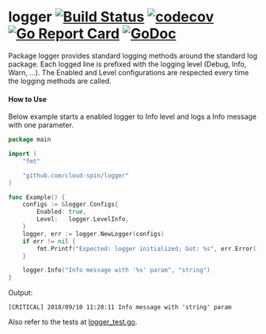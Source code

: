 # logger [![Build Status](https://travis-ci.com/cloud-spin/logger.svg?branch=master)](https://travis-ci.com/cloud-spin/logger) [![codecov](https://codecov.io/gh/cloud-spin/logger/branch/master/graph/badge.svg)](https://codecov.io/gh/cloud-spin/logger) [![Go Report Card](https://goreportcard.com/badge/github.com/cloud-spin/logger)](https://goreportcard.com/report/github.com/cloud-spin/logger) [![GoDoc](https://godoc.org/github.com/cloud-spin/logger?status.svg)](https://godoc.org/github.com/cloud-spin/logger)

Package logger provides standard logging methods around the standard log package.
Each logged line is prefixed with the logging level (Debug, Info, Warn, ...).
The Enabled and Level configurations are respected every time the logging methods are called.

#### How to Use

Below example starts a enabled logger to Info level and logs a Info message with one parameter.

```go
package main

import (
	"fmt"

	"github.com/cloud-spin/logger"
)

func Example() {
	configs := &logger.Configs{
		Enabled: true,
		Level:   logger.LevelInfo,
	}
	logger, err := logger.NewLogger(configs)
	if err != nil {
		fmt.Printf("Expected: logger initialized; Got: %s", err.Error())
	}

	logger.Info("Info message with '%s' param", "string")
}
```

Output:
```
[CRITICAL] 2018/09/10 11:20:11 Info message with 'string' param
```

Also refer to the tests at [logger_test.go](logger_test.go).
